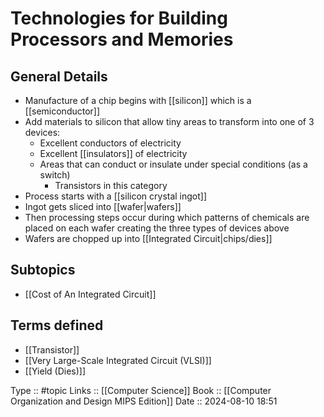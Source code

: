 # Technologies for Building Processors and Memories

## General Details

- Manufacture of a chip begins with [[silicon]] which is a [[semiconductor]]
- Add materials to silicon that allow tiny areas to transform into one of 3 devices:
	- Excellent conductors of electricity
	- Excellent [[insulators]] of electricity
	- Areas that can conduct or insulate under special conditions (as a switch)
		- Transistors in this category
- Process starts with a [[silicon crystal ingot]]
- Ingot gets sliced into [[wafer|wafers]]
- Then processing steps occur during which patterns of chemicals are placed on each wafer creating the three types of devices above
- Wafers are chopped up into [[Integrated Circuit|chips/dies]]

## Subtopics

- [[Cost of An Integrated Circuit]]
## Terms defined

- [[Transistor]]
- [[Very Large-Scale Integrated Circuit (VLSI)]]
- [[Yield (Dies)]]

Type :: #topic
Links :: [[Computer Science]]
Book :: [[Computer Organization and Design MIPS Edition]]
Date ::  2024-08-10 18:51